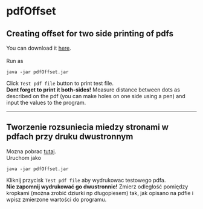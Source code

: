 
# pdfOffset  
## Creating offset for two side printing of pdfs    
You can download it [here](https://github.com/JanisBe/pdfOffset/raw/master/pdfOffset.jar).<br>  
Run as  
```console  
java -jar pdfOffset.jar  
```  
  
Click `Test pdf file` button to print test file.    
**Dont forget to print it both-sides!**
Measure distance between dots as described on the pdf  (you can make holes on one side using a pen) and input the values to the program.

-----  

## Tworzenie rozsuniecia miedzy stronami w pdfach przy druku dwustronnym
Mozna pobrac [tutaj](https://github.com/JanisBe/pdfOffset/raw/master/pdfOffset.jar).    
Uruchom jako  
```console  
java -jar pdfOffset.jar  
```  
  
Kliknij przycisk `Test pdf file` aby wydrukowac testowego pdfa.    
**Nie zapomnij wydrukować go dwustronnie!** Zmierz odległość pomiędzy kropkami (można zrobić dziurki np długopiesem) tak, jak opisano na pdfie i wpisz zmierzone wartości do programu.
